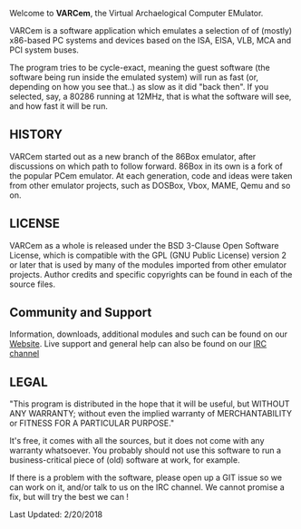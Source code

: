 Welcome to **VARCem**, the Virtual Archaelogical Computer EMulator.

VARCem is a software application which emulates a selection of of (mostly)
x86-based PC systems and devices based on the ISA, EISA, VLB, MCA and PCI
system buses.

The program tries to be cycle-exact, meaning the guest software (the software
being run inside the emulated system) will run as fast (or, depending on how
you see that..) as slow as it did "back then".  If you selected, say, a 80286
running at 12MHz, that is what the software will see, and how fast it will be
run.


HISTORY
-------
VARCem started out as a new branch of the 86Box emulator, after discussions 
on which path to follow forward. 86Box in its own is a fork of the popular
PCem emulator. At each generation, code and ideas were taken from other
emulator projects, such as DOSBox, Vbox, MAME, Qemu and so on.


LICENSE
-------
VARCem as a whole is released under the BSD 3-Clause Open Software License,
which is compatible with the GPL (GNU Public License) version 2 or later that
is used by many of the modules imported from other emulator projects. Author
credits and specific copyrights can be found in each of the source files.


Community and Support
---------------------
Information, downloads, additional modules and such can be found on our
[Website](http://varcem.dyndns.org/). Live support and general help can
also be found on our [IRC channel](https://kiwiirc.com/client/irc.freenode.net/?nick=VARCem_Guest|?#VARCem)


LEGAL
-----
"This program is  distributed in the hope that it will be useful, but
WITHOUT   ANY  WARRANTY;  without  even   the  implied  warranty  of
MERCHANTABILITY  or FITNESS  FOR A PARTICULAR  PURPOSE."

It's free, it comes with all the sources, but it does not come with
any warranty whatsoever. You probably should not use this software to run
a business-critical piece of (old) software at work, for example.

If there is a problem with the software, please open up a GIT issue so we
can work on it, and/or talk to us on the IRC channel. We cannot promise a
fix, but will try the best we can !


Last Updated: 2/20/2018
